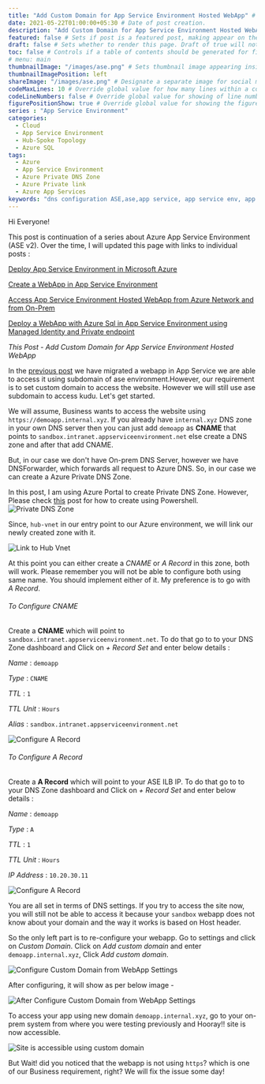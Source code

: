 ```yaml
---
title: "Add Custom Domain for App Service Environment Hosted WebApp" # Title of the blog post.
date: 2021-05-22T01:00:00+05:30 # Date of post creation.
description: "Add Custom Domain for App Service Environment Hosted WebApp" # Description used for search engine.
featured: false # Sets if post is a featured post, making appear on the home page side bar.
draft: false # Sets whether to render this page. Draft of true will not be rendered.
toc: false # Controls if a table of contents should be generated for first-level links automatically.
# menu: main
thumbnailImage: "/images/ase.png" # Sets thumbnail image appearing inside card on homepage.
thumbnailImagePosition: left
shareImage: "/images/ase.png" # Designate a separate image for social media sharing.
codeMaxLines: 10 # Override global value for how many lines within a code block before auto-collapsing.
codeLineNumbers: false # Override global value for showing of line numbers within code block.
figurePositionShow: true # Override global value for showing the figure label.
series : "App Service Environment"
categories:
  - Cloud
  - App Service Environment
  - Hub-Spoke Topology
  - Azure SQL
tags:
  - Azure
  - App Service Environment
  - Azure Private DNS Zone
  - Azure Private link
  - Azure App Services
keywords: "dns configuration ASE,ase,app service, app service env, app service env v2,app service environment,app service environment v2,deploy application in app service environment,app service environment and private link, ase in hub spoke,hub spoke,hub spoke network,hub spoke network topology,azure hub spoke,azure hub spoke network,azure hub spoke network topology,app service environment and private endpoint,azure sql, azure sql and private endpoint,azure private dns zone, resolve azure internal DNS from your on prem,hub spoke dns forwarder,dns forwarder in hub spoke,dns forwarder in hub spoke network topology,dns forwarder"
---
```


Hi Everyone!

This post is continuation of a series about Azure App Service Environment (ASE v2). Over the time, I will updated this page with links to individual posts :  

[Deploy App Service Environment in Microsoft Azure](/post/deploy-app-service-environment-v2-in-microsoft-azure)

[Create a WebApp in App Service Environment](/post/create-a-webapp-in-app-service-environment)

[Access App Service Environment Hosted WebApp from Azure Network and from On-Prem](/post/access-app-service-environment-hosted-webapp-from-azure-network-and-from-on-prem)

[Deploy a WebApp with Azure Sql in App Service Environment using Managed Identity and Private endpoint](/post/deploy-a-webapp-with-azure-sql-in-app-service-environment-using-managed-identity-and-private-endpoint)

_This Post - Add Custom Domain for App Service Environment Hosted WebApp_

In the [previous post](/post/deploy-a-webapp-with-azure-sql-in-app-service-environment-using-managed-identity-and-private-endpoint) we have migrated a webapp in App Service we are able to access it using subdomain of ase environment.However, our requirement is to set custom domain to access the website. However we will still use ase subdomain to access kudu. Let's get started. 

We will assume, Business wants to access the website using `https://demoapp.internal.xyz`. If you already have `internal.xyz` DNS zone in your own DNS server then you can just add `demoapp` as __CNAME__ that points to `sandbox.intranet.appserviceenvironment.net` else create a DNS zone and after that add CNAME.

But, in our case we don't have On-prem DNS Server, however we have DNSForwarder, which forwards all request to Azure DNS. So, in our case we can create a Azure Private DNS Zone.

In this post, I am using Azure Portal to create Private DNS Zone. However, Please check [this](/post/resolve-azure-internal-dns-from-your-on-prem-network) post for how to create using Powershell.
![Private DNS Zone](/images/ase/internal.xyz.jpg)

Since, `hub-vnet` in our entry point to our Azure environment, we will link our newly created zone with it.

![Link to Hub Vnet](/images/ase/linktohub-internal.xyz.jpg)

At this point you can either create a _CNAME_ or _A Record_ in this zone, both will work. Please remember you will not be able to configure both using same name. You should implement either of it. My preference is to go with  _A Record_.

###### To Configure CNAME
Create a __CNAME__ which will point to `sandbox.intranet.appserviceenvironment.net`. To do that go to to your DNS Zone dashboard and Click on _+ Record Set_ and enter below details :

_Name_ : `demoapp`

_Type_ : `CNAME`

_TTL_ : `1`

_TTL Unit_ : `Hours`

_Alias_ : `sandbox.intranet.appserviceenvironment.net` 

![Configure A Record](/images/ase/configure_cname_record.jpg)

###### To Configure A Record
Create a __A Record__ which will point to your ASE ILB IP. To do that go to to your DNS Zone dashboard and Click on _+ Record Set_ and enter below details :

_Name_ : `demoapp`

_Type_ : `A`

_TTL_ : `1`

_TTL Unit_ : `Hours`

_IP Address_ : `10.20.30.11`

![Configure A Record](/images/ase/configure_a_record.jpg)

You are all set in terms of DNS settings. If you try to access the site now, you will still not be able to access it because your `sandbox` webapp does not know about your domain and the way it works is based on Host header. 

So the only left part is to re-configure your webapp. Go to settings and click on _Custom Domain_. Click on _Add custom domain_ and enter `demoapp.internal.xyz`, Click _Add custom domain_.

![Configure Custom Domain from WebApp Settings](/images/ase/add_custom_domain.jpg)

After configuring, it will show as per below image - 

![After Configure Custom Domain from WebApp Settings](/images/ase/after_add_custom_domain.jpg)


To access your app using new domain `demoapp.internal.xyz`, go to your on-prem system from where you were testing previously and Hooray!! site is now accessible.

![Site is accessible using custom domain](/images/ase/site_is_accessible.jpg)

But Wait! did you noticed that the webapp is not using `https`? which is one of our Business requirement, right? We will fix the issue some day!





